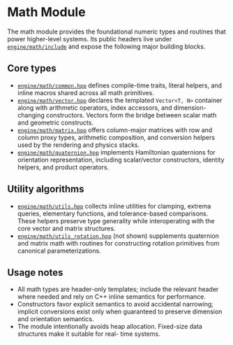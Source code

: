 # Math Module

The math module provides the foundational numeric types and routines that power higher-level systems. Its
public headers live under [`engine/math/include`](../../engine/math/include) and expose the following
major building blocks.

## Core types
- [`engine/math/common.hpp`](../../engine/math/include/engine/math/common.hpp) defines compile-time
  traits, literal helpers, and inline macros shared across all math primitives.
- [`engine/math/vector.hpp`](../../engine/math/include/engine/math/vector.hpp) declares the templated
  `Vector<T, N>` container along with arithmetic operators, index accessors, and dimension-changing
  constructors. Vectors form the bridge between scalar math and geometric constructs.
- [`engine/math/matrix.hpp`](../../engine/math/include/engine/math/matrix.hpp) offers column-major
  matrices with row and column proxy types, arithmetic composition, and conversion helpers used by the
  rendering and physics stacks.
- [`engine/math/quaternion.hpp`](../../engine/math/include/engine/math/quaternion.hpp) implements
  Hamiltonian quaternions for orientation representation, including scalar/vector constructors, identity
  helpers, and product operators.

## Utility algorithms
- [`engine/math/utils.hpp`](../../engine/math/include/engine/math/utils.hpp) collects inline utilities
  for clamping, extrema queries, elementary functions, and tolerance-based comparisons. These helpers
  preserve type generality while interoperating with the core vector and matrix structures.
- [`engine/math/utils_rotation.hpp`](../../engine/math/include/engine/math/utils_rotation.hpp) (not
  shown) supplements quaternion and matrix math with routines for constructing rotation primitives from
  canonical parameterizations.

## Usage notes
- All math types are header-only templates; include the relevant header where needed and rely on C++
  inline semantics for performance.
- Constructors favor explicit semantics to avoid accidental narrowing; implicit conversions exist only
  when guaranteed to preserve dimension and orientation semantics.
- The module intentionally avoids heap allocation. Fixed-size data structures make it suitable for real-
  time systems.
